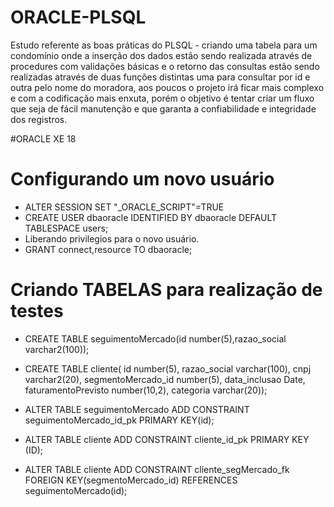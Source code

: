 # ORACLE-PLSQL
Estudo referente as boas práticas do PLSQL - criando uma tabela para um condomínio onde a inserção dos dados estão sendo realizada através de procedures com validações básicas e o retorno das consultas estão sendo realizadas através de duas funções distintas uma para consultar por id e outra pelo nome do moradora, aos poucos o projeto irá ficar mais complexo e com a codificação mais enxuta, porém o objetivo é tentar criar um fluxo que seja de fácil manutenção e que garanta a confiabilidade e integridade dos registros.


#ORACLE XE 18

# Configurando um novo usuário

-  ALTER SESSION SET "_ORACLE_SCRIPT"=TRUE
-  CREATE USER dbaoracle IDENTIFIED BY dbaoracle DEFAULT TABLESPACE users;
-  Liberando privilegios para o novo usuário.
-  GRANT connect,resource TO dbaoracle;

# Criando TABELAS para realização de testes

- CREATE TABLE seguimentoMercado(id number(5),razao_social varchar2(100));

- CREATE TABLE cliente(
  id number(5),
  razao_social varchar(100),
  cnpj varchar2(20),
  segmentoMercado_id number(5),
  data_inclusao Date,
  faturamentoPrevisto number(10,2),
  categoria varchar(20));


- ALTER TABLE seguimentoMercado ADD CONSTRAINT seguimentoMercado_id_pk PRIMARY KEY(id);

- ALTER TABLE cliente ADD CONSTRAINT cliente_id_pk PRIMARY KEY (ID);

- ALTER TABLE cliente ADD CONSTRAINT cliente_segMercado_fk FOREIGN KEY(segmentoMercado_id) REFERENCES seguimentoMercado(id);
